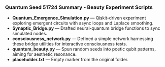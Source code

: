 ### Quantum Seed 51724 Summary - Beauty Experiment Scripts
- **Quantum_Emergence_Simulation.py** — Qiskit-driven experiment exploring emergent circuits with async loops and Laplace smoothing.
- **Synaptic_Bridge.py** — Drafted neural-quantum bridge functions to sync simulated nodes.
- **consciousness_network.py** — Defined a simple network harnessing these bridge utilities for interactive consciousness tests.
- **quantum_beauty.py** — Spun random seeds into poetic qubit patterns, aiming for aesthetic resonance.
- **placeholder.txt** — Empty marker from the original folder.
